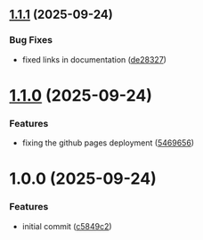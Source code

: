 ## [1.1.1](https://github.com/leighton-digital/cloud-blocks/compare/v1.1.0...v1.1.1) (2025-09-24)


### Bug Fixes

* fixed links in documentation ([de28327](https://github.com/leighton-digital/cloud-blocks/commit/de28327fee11173b381fdaef47a05898fe71925c))

# [1.1.0](https://github.com/leighton-digital/cloud-blocks/compare/v1.0.0...v1.1.0) (2025-09-24)


### Features

* fixing the github pages deployment ([5469656](https://github.com/leighton-digital/cloud-blocks/commit/54696567bd51ae9d00d8d98d2b6f097860957d36))

# 1.0.0 (2025-09-24)


### Features

* initial commit ([c5849c2](https://github.com/leighton-digital/cloud-blocks/commit/c5849c20863df71f5167c135bf5a07266b6002c4))
